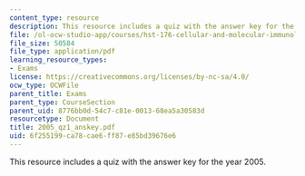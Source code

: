 ```yaml
---
content_type: resource
description: This resource includes a quiz with the answer key for the year 2005.
file: /ol-ocw-studio-app/courses/hst-176-cellular-and-molecular-immunology-fall-2005/6f255199ca78cae6ff87e85bd39676e6_2005_qz1_anskey.pdf
file_size: 50584
file_type: application/pdf
learning_resource_types:
- Exams
license: https://creativecommons.org/licenses/by-nc-sa/4.0/
ocw_type: OCWFile
parent_title: Exams
parent_type: CourseSection
parent_uid: 8776bb0d-54c7-c81e-0013-68ea5a30583d
resourcetype: Document
title: 2005_qz1_anskey.pdf
uid: 6f255199-ca78-cae6-ff87-e85bd39676e6
---
```

This resource includes a quiz with the answer key for the year 2005.